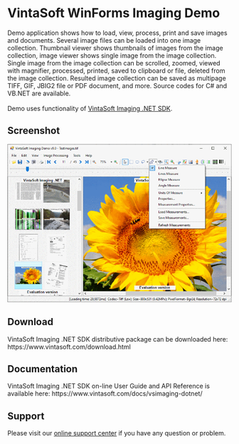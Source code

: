 <h1>VintaSoft WinForms Imaging Demo</h1>

Demo application shows how to load, view, process, print and save images and documents. Several image files can be loaded into one image collection. Thumbnail viewer shows thumbnails of images from the image collection, image viewer shows single image from the image collection. Single image from the image collection can be scrolled, zoomed, viewed with magnifier, processed, printed, saved to clipboard or file, deleted from the image collection. Resulted image collection can be saved as multipage TIFF, GIF, JBIG2 file or PDF document, and more. Source codes for C# and VB.NET are available.<br />
<br />
Demo uses functionality of <a href="https://www.vintasoft.com/vsimaging-dotnet-index.html">VintaSoft Imaging .NET SDK</a>.

<h2>Screenshot</h2>
<img src="vintasoft-imaging-demo.png" alt="VintaSoft Imaging Demo">


<h2>Download</h2>
VintaSoft Imaging .NET SDK distributive package can be downloaded here: https://www.vintasoft.com/download.html


<h2>Documentation</h2>
VintaSoft Imaging .NET SDK on-line User Guide and API Reference is available here: https://www.vintasoft.com/docs/vsimaging-dotnet/


<h2>Support</h2>
Please visit our <a href="https://www.vintasoft.com/support/">online support center</a> if you have any question or problem.
